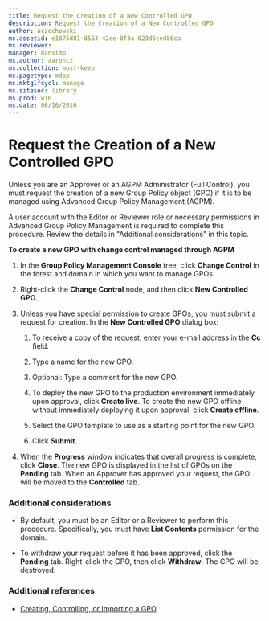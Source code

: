```yaml
---
title: Request the Creation of a New Controlled GPO
description: Request the Creation of a New Controlled GPO
author: aczechowski
ms.assetid: e1875d81-8553-42ee-8f3a-023d6ced86ca
ms.reviewer: 
manager: dansimp
ms.author: aaroncz
ms.collection: must-keep
ms.pagetype: mdop
ms.mktglfcycl: manage
ms.sitesec: library
ms.prod: w10
ms.date: 06/16/2016
---
```



# Request the Creation of a New Controlled GPO


Unless you are an Approver or an AGPM Administrator (Full Control), you must request the creation of a new Group Policy object (GPO) if it is to be managed using Advanced Group Policy Management (AGPM).

A user account with the Editor or Reviewer role or necessary permissions in Advanced Group Policy Management is required to complete this procedure. Review the details in "Additional considerations" in this topic.

**To create a new GPO with change control managed through AGPM**

1.  In the **Group Policy Management Console** tree, click **Change Control** in the forest and domain in which you want to manage GPOs.

2.  Right-click the **Change Control** node, and then click **New Controlled GPO**.

3.  Unless you have special permission to create GPOs, you must submit a request for creation. In the **New Controlled GPO** dialog box:

    1.  To receive a copy of the request, enter your e-mail address in the **Cc** field.

    2.  Type a name for the new GPO.

    3.  Optional: Type a comment for the new GPO.

    4.  To deploy the new GPO to the production environment immediately upon approval, click **Create live**. To create the new GPO offline without immediately deploying it upon approval, click **Create offline**.

    5.  Select the GPO template to use as a starting point for the new GPO.

    6.  Click **Submit**.

4.  When the **Progress** window indicates that overall progress is complete, click **Close**. The new GPO is displayed in the list of GPOs on the **Pending** tab. When an Approver has approved your request, the GPO will be moved to the **Controlled** tab.

### Additional considerations

-   By default, you must be an Editor or a Reviewer to perform this procedure. Specifically, you must have **List Contents** permission for the domain.

-   To withdraw your request before it has been approved, click the **Pending** tab. Right-click the GPO, then click **Withdraw**. The GPO will be destroyed.

### Additional references

-   [Creating, Controlling, or Importing a GPO](creating-controlling-or-importing-a-gpo-editor.md)

 

 





